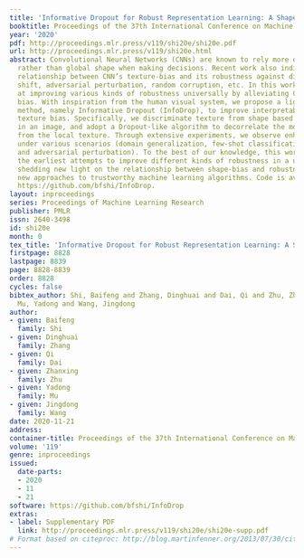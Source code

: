 ```yaml
---
title: 'Informative Dropout for Robust Representation Learning: A Shape-bias Perspective'
booktitle: Proceedings of the 37th International Conference on Machine Learning
year: '2020'
pdf: http://proceedings.mlr.press/v119/shi20e/shi20e.pdf
url: http://proceedings.mlr.press/v119/shi20e.html
abstract: Convolutional Neural Networks (CNNs) are known to rely more on local texture
  rather than global shape when making decisions. Recent work also indicates a close
  relationship between CNN’s texture-bias and its robustness against distribution
  shift, adversarial perturbation, random corruption, etc. In this work, we attempt
  at improving various kinds of robustness universally by alleviating CNN’s texture
  bias. With inspiration from the human visual system, we propose a light-weight model-agnostic
  method, namely Informative Dropout (InfoDrop), to improve interpretability and reduce
  texture bias. Specifically, we discriminate texture from shape based on local self-information
  in an image, and adopt a Dropout-like algorithm to decorrelate the model output
  from the local texture. Through extensive experiments, we observe enhanced robustness
  under various scenarios (domain generalization, few-shot classification, image corruption,
  and adversarial perturbation). To the best of our knowledge, this work is one of
  the earliest attempts to improve different kinds of robustness in a unified model,
  shedding new light on the relationship between shape-bias and robustness, also on
  new approaches to trustworthy machine learning algorithms. Code is available at
  https://github.com/bfshi/InfoDrop.
layout: inproceedings
series: Proceedings of Machine Learning Research
publisher: PMLR
issn: 2640-3498
id: shi20e
month: 0
tex_title: 'Informative Dropout for Robust Representation Learning: A Shape-bias Perspective'
firstpage: 8828
lastpage: 8839
page: 8828-8839
order: 8828
cycles: false
bibtex_author: Shi, Baifeng and Zhang, Dinghuai and Dai, Qi and Zhu, Zhanxing and
  Mu, Yadong and Wang, Jingdong
author:
- given: Baifeng
  family: Shi
- given: Dinghuai
  family: Zhang
- given: Qi
  family: Dai
- given: Zhanxing
  family: Zhu
- given: Yadong
  family: Mu
- given: Jingdong
  family: Wang
date: 2020-11-21
address: 
container-title: Proceedings of the 37th International Conference on Machine Learning
volume: '119'
genre: inproceedings
issued:
  date-parts:
  - 2020
  - 11
  - 21
software: https://github.com/bfshi/InfoDrop
extras:
- label: Supplementary PDF
  link: http://proceedings.mlr.press/v119/shi20e/shi20e-supp.pdf
# Format based on citeproc: http://blog.martinfenner.org/2013/07/30/citeproc-yaml-for-bibliographies/
---
```

